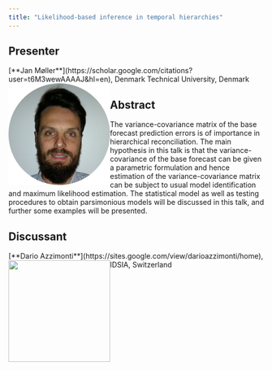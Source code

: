 ```yaml
---
title: "Likelihood-based inference in temporal hierarchies"
---
```


## Presenter

<div class = "figure">
[**Jan Møller**](https://scholar.google.com/citations?user=t6M3wewAAAAJ&hl=en), Denmark Technical University, Denmark
<img src="img/moeller.png"  width=200px height=200px style="float:left">
</div>

## Abstract

The variance-covariance matrix of the base forecast prediction errors is of importance in hierarchical reconciliation. The main hypothesis in this talk is that the variance-covariance of the base forecast can be given a parametric formulation and hence estimation of the variance-covariance matrix can be subject to usual model identification and maximum likelihood estimation. The statistical model as well as testing procedures to obtain parsimonious models will be discussed in this talk, and further some examples will be presented.

## Discussant

<div class = "figure">
[**Dario Azzimonti**](https://sites.google.com/view/darioazzimonti/home), IDSIA, Switzerland
<img src=/img/dario.png  width=200px height=200px style="float:left">
</div>
